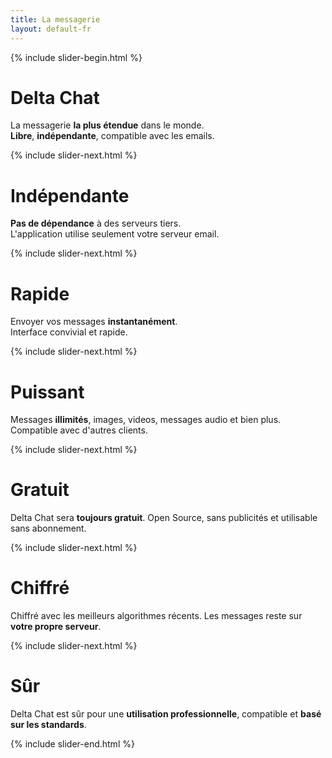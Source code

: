 ```yaml
---
title: La messagerie
layout: default-fr
---
```


{% include slider-begin.html %}

# Delta Chat

La messagerie **la plus étendue** dans le monde.  
**Libre**, **indépendante**, compatible avec les emails.

{% include slider-next.html %}

# Indépendante

**Pas de dépendance** à des serveurs tiers.  
L'application utilise seulement votre serveur email.

{% include slider-next.html %}

# Rapide

Envoyer vos messages **instantanément**.  
Interface convivial et rapide.

{% include slider-next.html %}

# Puissant

Messages **illimités**, images, videos, messages audio et bien plus. Compatible avec d'autres clients.

{% include slider-next.html %}

# Gratuit

Delta Chat sera **toujours gratuit**. Open Source, sans publicités et utilisable sans abonnement.

{% include slider-next.html %}

# Chiffré

Chiffré avec les meilleurs algorithmes récents. Les messages reste sur **votre propre serveur**.

{% include slider-next.html %}

# Sûr

Delta Chat est sûr pour une **utilisation professionnelle**, compatible et **basé sur les standards**.

{% include slider-end.html %}



